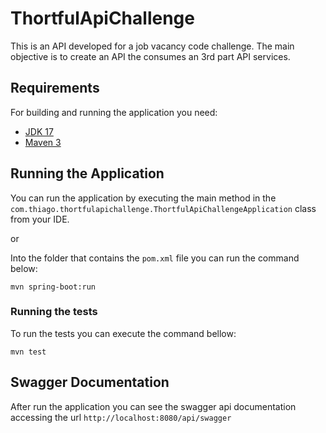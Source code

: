 # ThortfulApiChallenge

This is an API developed for a job vacancy code challenge. The main objective is to create an API the 
consumes an 3rd part API services.

## Requirements

For building and running the application you need:

- [JDK 17](https://www.oracle.com/java/technologies/downloads/#java17)
- [Maven 3](https://maven.apache.org) 

## Running the Application
You can run the application by executing the main method in the 
`com.thiago.thortfulapichallenge.ThortfulApiChallengeApplication` class 
from your IDE.

or

Into the folder that contains the `pom.xml` file you can run the command below:
```shell
mvn spring-boot:run
```

### Running the tests
To run the tests you can execute the command bellow:
```shell
mvn test
```

## Swagger Documentation
After run the application you can see the swagger api documentation accessing the url 
`http://localhost:8080/api/swagger`